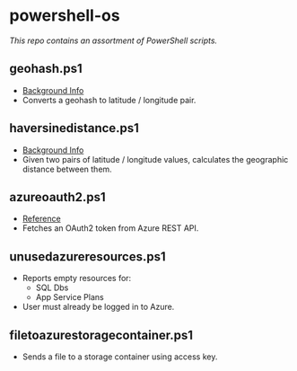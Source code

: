 # powershell-os  
*This repo contains an assortment of PowerShell scripts.*

## geohash.ps1

- [Background Info](https://en.wikipedia.org/wiki/Geohash)
- Converts a geohash to latitude / longitude pair.

## haversinedistance.ps1

- [Background Info](https://www.igismap.com/haversine-formula-calculate-geographic-distance-earth/)
- Given two pairs of latitude / longitude values, calculates the geographic distance between them.

## azureoauth2.ps1

- [Reference](https://learn.microsoft.com/en-us/rest/api/azure/)
- Fetches an OAuth2 token from Azure REST API.

## unusedazureresources.ps1

- Reports empty resources for:
  - SQL Dbs
  - App Service Plans
- User must already be logged in to Azure.

## filetoazurestoragecontainer.ps1

- Sends a file to a storage container using access key.